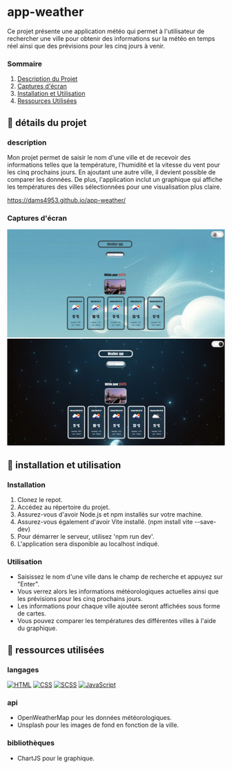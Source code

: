 # app-weather

Ce projet présente une application météo qui permet à l'utilisateur de rechercher une ville pour obtenir des informations sur la météo en temps réel ainsi que des prévisions pour les cinq jours à venir.

### Sommaire

1. [Description du Projet](#description)
2. [Captures d'écran](#captures-décran)
3. [Installation et Utilisation](#installation)
4. [Ressources Utilisées](#langages)

## 📌 détails du projet

### description

Mon projet permet de saisir le nom d'une ville et de recevoir des informations telles que la température, l'humidité et la vitesse du vent pour les cinq prochains jours. En ajoutant une autre ville, il devient possible de comparer les données. De plus, l'application inclut un graphique qui affiche les températures des villes sélectionnées pour une visualisation plus claire.

https://dams4953.github.io/app-weather/

### Captures d'écran
![Capture d'écran de l'application](weather1.png)
![Capture d'écran de l'application](weather2.png)

## 📌 installation et utilisation

### Installation
1. Clonez le repot.
2. Accédez au répertoire du projet.
3. Assurez-vous d'avoir Node.js et npm installés sur votre machine.
4. Assurez-vous également d'avoir Vite installé. (npm install vite --save-dev)
5. Pour démarrer le serveur, utilisez 'npm run dev'.
6. L'application sera disponible au localhost indiqué.

### Utilisation
- Saisissez le nom d'une ville dans le champ de recherche et appuyez sur "Enter".
- Vous verrez alors les informations météorologiques actuelles ainsi que les prévisions pour les cinq prochains jours.
- Les informations pour chaque ville ajoutée seront affichées sous forme de cartes.
- Vous pouvez comparer les températures des différentes villes à l'aide du graphique.
    
## 📌 ressources utilisées

### langages

[![HTML](https://img.shields.io/badge/HTML-orange?style=flat-square&logo=html5)](https://www.w3.org/html/)
[![CSS](https://img.shields.io/badge/CSS-blue?style=flat-square&logo=css3)](https://www.w3.org/Style/CSS/)
[![SCSS](https://img.shields.io/badge/SCSS-purple?style=flat-square&logo=sass)](https://sass-lang.com/)
[![JavaScript](https://img.shields.io/badge/JavaScript-yellow?style=flat-square&logo=javascript)](https://www.javascript.com/)

### api

- OpenWeatherMap pour les données météorologiques.
- Unsplash pour les images de fond en fonction de la ville.

### bibliothèques

- ChartJS pour le graphique.
